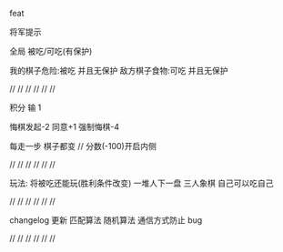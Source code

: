 feat

将军提示

全局 被吃/可吃(有保护)

我的棋子危险:被吃 并且无保护
敌方棋子食物:可吃 并且无保护

//
//
//
//
//
//

积分
输 1

悔棋发起-2 同意+1
强制悔棋-4

每走一步 棋子都变 // 分数(-100)开启内侧

//
//
//
//
//
//

玩法:
将被吃还能玩(胜利条件改变)
一堆人下一盘
三人象棋
自己可以吃自己

//
//
//
//
//
//

changelog
更新
匹配算法 随机算法 通信方式防止 bug

//
//
//
//
//
//
